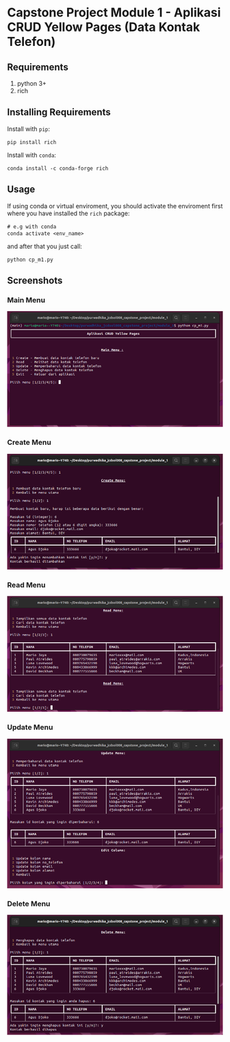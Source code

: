 # Capstone Project Module 1 - Aplikasi CRUD Yellow Pages (Data Kontak Telefon)

## Requirements
1. python 3+
2. rich

## Installing Requirements
Install with `pip`:
```
pip install rich
```
Install with `conda`:
```
conda install -c conda-forge rich
```

## Usage
If using conda or virtual enviroment, you should activate the enviroment first where you have installed the `rich` package:
```
# e.g with conda
conda activate <env_name>
```
and after that you just call:
```
python cp_m1.py
```

## Screenshots
### Main Menu
![results](screenshots/MAIN_MENU.png)

### Create Menu
![results](screenshots/CREATE_MENU.png)

### Read Menu
![results](screenshots/READ_MENU.png)

### Update Menu
![results](screenshots/UPDATE_MENU.png)

### Delete Menu
![results](screenshots/DELETE_MENU.png)